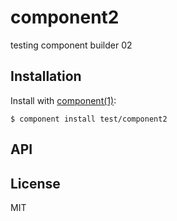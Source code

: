 
# component2

  testing component builder 02

## Installation

  Install with [component(1)](http://component.io):

    $ component install test/component2

## API



## License

  MIT
